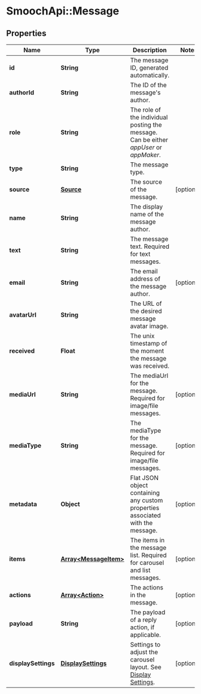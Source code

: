 # SmoochApi::Message

## Properties
Name | Type | Description | Notes
------------ | ------------- | ------------- | -------------
**id** | **String** | The message ID, generated automatically. | 
**authorId** | **String** | The ID of the message&#39;s author. | 
**role** | **String** | The role of the individual posting the message. Can be either *appUser* or *appMaker*. | 
**type** | **String** | The message type. | 
**source** | [**Source**](Source.md) | The source of the message. | [optional] 
**name** | **String** | The display name of the message author. | 
**text** | **String** | The message text. Required for text messages.  | 
**email** | **String** | The email address of the message author. | [optional] 
**avatarUrl** | **String** | The URL of the desired message avatar image. | 
**received** | **Float** | The unix timestamp of the moment the message was received. | 
**mediaUrl** | **String** | The mediaUrl for the message. Required for image/file messages.  | [optional] 
**mediaType** | **String** | The mediaType for the message. Required for image/file messages.  | [optional] 
**metadata** | **Object** | Flat JSON object containing any custom properties associated with the message. | [optional] 
**items** | [**Array&lt;MessageItem&gt;**](MessageItem.md) | The items in the message list. Required for carousel and list messages.  | [optional] 
**actions** | [**Array&lt;Action&gt;**](Action.md) | The actions in the message. | [optional] 
**payload** | **String** | The payload of a reply action, if applicable. | [optional] 
**displaySettings** | [**DisplaySettings**](DisplaySettings.md) | Settings to adjust the carousel layout. See [Display Settings](https://docs.smooch.io/rest/#display-settings). | [optional] 



